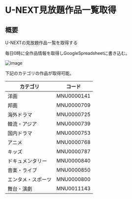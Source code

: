 # U-NEXT見放題作品一覧取得

## 概要

U-NEXTの見放題作品一覧を取得する

毎日0時に全作品情報を取得しGoogleSpreadsheetに書き込む。

![image](https://github.com/thistle0420/unext-movie-gas/assets/85113388/92609b7f-b8cb-4374-8c77-737bf1a0f9ea)

下記のカテゴリの作品が取得可能。

| カテゴリ | コード |
| ---- | ---- |
| 洋画 | MNU0000141 |
| 邦画 | MNU0000709 |
| 海外ドラマ | MNU0000725 |
| 韓流・アジア | MNU0000739 |
| 国内ドラマ | MNU0000753 |
| アニメ | MNU0000768 |
| キッズ | MNU0000787 |
| ドキュメンタリー | MNU0000840 |
| 音楽・ライブ | MNU0000850 |
| エンタメ・スポーツ | MNU0000800 |
| 舞台・演劇 | MNU0011143 |
